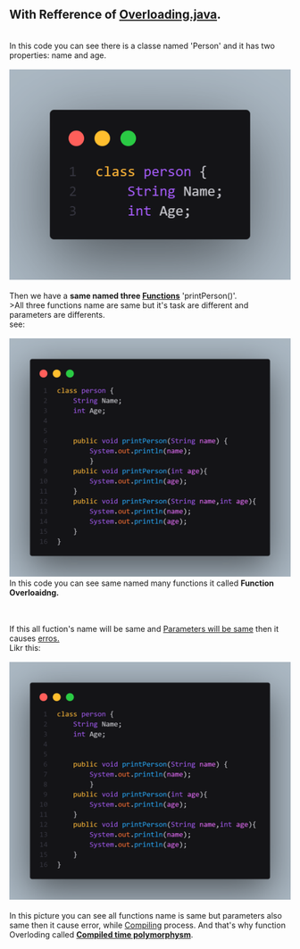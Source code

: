 <h2>With Refference of <a href="overloading.java">Overloading.java</a>.</h2><br>
In this code you can see there is a classe named 'Person' and it has two properties: name and age.<br><br>
<img src="/Polymorphysm/Images/code.png" alt="image"><br><br>
Then we have a <b>same named three <u> Functions</u></b> 'printPerson()'.<br>
>All three functions name are same but it's task are different and parameters are differents.
<br>see:<br><br>
<img src="/Polymorphysm/Images/functions.png" alt="Image"><br>In this code you can see same named many functions it called <b>Function Overloaidng.</b><br><br><br>

If this all fuction's name will be same and <u>Parameters will be same</u> then it causes <u>erros.</u><br>Likr this:<br><br>
<img src="/Polymorphysm/Images/functions.png" alt="Image"><br><br>In this picture you can see all functions name is same but parameters also same then it cause error, while <u>Compiling</u> process. And that's why function Overloding called <b><u>Compiled time polymorphysm</u></b>.


